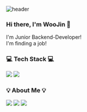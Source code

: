 ![header](https://capsule-render.vercel.app/api?type=Rounded&color=auto&height=120&section=header&text=new&nbsp;&nbsp;Developer("Park")&#59;&fontSize=70)
   
   
### Hi there, I'm WooJin 👋 
I'm Junior Backend-Developer!   
I'm finding a job!     

    
    
### 💻 Tech Stack 💻 
<img src="https://img.shields.io/badge/Java-3766AB?style=flat-square&logo=Java&logoColor=white"/> <img src="https://img.shields.io/badge/SpringBoot-6DB33F?style=flat-square&logo=SpringBoot&logoColor=white"/>    
  
  
### 💡 About Me 💡
<a href="https://velog.io/@ak2j38" target="_blank"><img src="https://img.shields.io/badge/Tech_Blog-red?style=flat-square&logo=Tech-Blog&logoColor=white"/></a> <a href="https://www.instagram.com/woo_jin911/" target="_blank"><img src="https://img.shields.io/badge/Instagram-pink?style=flat-square&logo=Instagram&logoColor=white"/></a> <img src="https://img.shields.io/badge/ak2j38@gmail.com-yellow?style=flat-square&logo=GMail&logoColor=white"/> 
 
   
<!--
**ak2j38/ak2j38** is a ✨ _special_ ✨ repository because its `README.md` (this file) appears on your GitHub profile.

Here are some ideas to get you started:

- 🔭 I’m currently working on ...
- 🌱 I’m currently learning ...
- 👯 I’m looking to collaborate on ...
- 🤔 I’m looking for help with ...
- 💬 Ask me about ...
- 📫 How to reach me: ...
- 😄 Pronouns: ...
- ⚡ Fun fact: ...
-->
